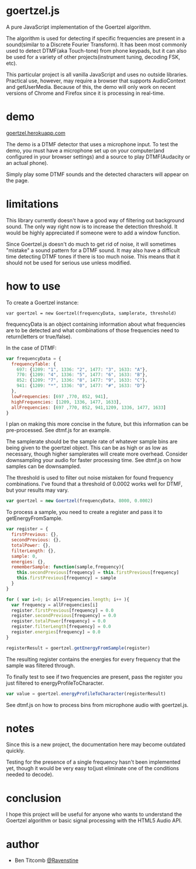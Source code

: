 goertzel.js
==========

A pure JavaScript implementation of the Goertzel algorithm.  

The algorithm is used for detecting if specific frequencies are present in a sound(similar to a Discrete Fourier Transform).  It has been most commonly used to detect DTMF(aka Touch-tone) from phone keypads, but it can also be used for a variety of other projects(instrument tuning, decoding FSK, etc).

This particular project is all vanilla JavaScript and uses no outside libraries.  Practical use, however, may require a browser that supports AudioContext and getUserMedia.  Because of this, the demo will only work on recent versions of Chrome and Firefox since it is processing in real-time.

demo
==========
[goertzel.herokuapp.com](http://goertzel.herokuapp.com/)

The demo is a DTMF detector that uses a microphone input.  To test the demo, you must have a microphone set up on your computer(and configured in your browser settings) and a source to play DTMF(Audacity or an actual phone).

Simply play some DTMF sounds and the detected characters will appear on the page.

limitations
==========
This library currently doesn't have a good way of filtering out background sound.  The only way right now is to increase the detection threshold.  It would be highly appreciated if someone were to add a window function.

Since Goertzel.js doesn't do much to get rid of noise, it will sometimes "mistake" a sound pattern for a DTMF sound.  It may also have a difficult time detecting DTMF tones if there is too much noise.  This means that it should not be used for serious use unless modified.

how to use
==========
To create a Goertzel instance:
```
var goertzel = new Goertzel(frequencyData, samplerate, threshold)
```

frequencyData is an object containing information about what frequencies are to be detected and what combinations of those frequencies need to return(letters or true/false).  

In the case of DTMF:

```javascript
var frequencyData = {
  frequencyTable: {
    697: {1209: "1", 1336: "2", 1477: "3", 1633: "A"}, 
    770: {1209: "4", 1336: "5", 1477: "6", 1633: "B"},
    852: {1209: "7", 1336: "8", 1477: "9", 1633: "C"},
    941: {1209: "*", 1336: "0", 1477: "#", 1633: "D"}
  },
  lowFrequencies: [697 ,770, 852, 941],
  highFrequencies: [1209, 1336, 1477, 1633],
  allFrequencies: [697 ,770, 852, 941,1209, 1336, 1477, 1633]
}
```
I plan on making this more concise in the future, but this information can be pre-processed.  See dtmf.js for an example.

The samplerate should be the sample rate of whatever sample bins are being given to the goertzel object.  This can be as high or as low as necessary, though higher samplerates will create more overhead.  Consider downsampling your audio for faster processing time.  See dtmf.js on how samples can be downsampled.

The threshold is used to filter out noise mistaken for found frequency combinations.  I've found that a threshold of 0.0002 works well for DTMF, but your results may vary.

```javascript
var goertzel = new Goertzel(frequencyData, 8000, 0.0002)
```

To process a sample, you need to create a register and pass it to getEnergyFromSample.

```javascript
var register = {
  firstPrevious: {}, 
  secondPrevious: {}, 
  totalPower: {}, 
  filterLength: {}, 
  sample: 0, 
  energies: {},
  rememberSample: function(sample,frequency){
    this.secondPrevious[frequency] = this.firstPrevious[frequency]
    this.firstPrevious[frequency] = sample
  }
}

for ( var i=0; i< allFrequencies.length; i++ ){
  var frequency = allFrequencies[i]
  register.firstPrevious[frequency] = 0.0
  register.secondPrevious[frequency] = 0.0
  register.totalPower[frequency] = 0.0
  register.filterLength[frequency] = 0.0
  register.energies[frequency] = 0.0
}

registerResult = goertzel.getEnergyFromSample(register)
```

The resulting register contains the energies for every frequency that the sample was filtered through.

To finally test to see if two frequencies are present, pass the register you just filtered to energyProfileToCharacter.

```javascript
var value = goertzel.energyProfileToCharacter(registerResult)
```

See dtmf.js on how to process bins from microphone audio with goertzel.js.

notes
==========
Since this is a new project, the documentation here may become outdated quickly.

Testing for the presence of a single frequency hasn't been implemented yet, though it would be very easy to(just eliminate one of the conditions needed to decode).

conclusion
==========
I hope this project will be useful for anyone who wants to understand the Goertzel algorithm or basic signal processing with the HTML5 Audio API.  

author
==========
* Ben Titcomb [@Ravenstine](https://github.com/Ravenstine)
